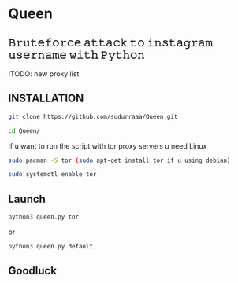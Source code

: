 # Queen
## 𝙱𝚛𝚞𝚝𝚎𝚏𝚘𝚛𝚌𝚎 𝚊𝚝𝚝𝚊𝚌𝚔 𝚝𝚘 𝚒𝚗𝚜𝚝𝚊𝚐𝚛𝚊𝚖 𝚞𝚜𝚎𝚛𝚗𝚊𝚖𝚎 𝚠𝚒𝚝𝚑 𝙿𝚢𝚝𝚑𝚘𝚗
!TODO: new proxy list

## INSTALLATION
```sh
git clone https://github.com/sudurraaa/Queen.git
```

```sh
cd Queen/
```
If u want to run the script with tor proxy servers u need Linux
```sh
sudo pacman -S tor (sudo apt-get install tor if u using debian)
```
```sh
sudo systemctl enable tor
```
## Launch
```sh
python3 queen.py tor
```
or 
```sh
python3 queen.py default
```
## Goodluck
